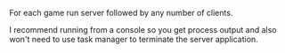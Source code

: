 For each game run server followed by any number of clients.

I recommend running from a console so you get process output and also won't need to use task manager to terminate the server application.